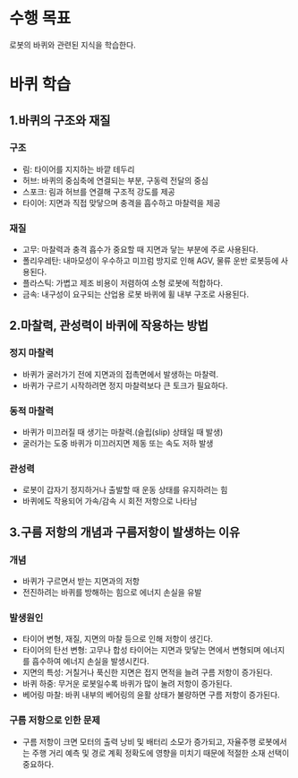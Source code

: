 # 수행 목표
로봇의 바퀴와 관련된 지식을 학습한다.

# 바퀴 학습
## 1.바퀴의 구조와 재질
### 구조
- 림: 타이어를 지지하는 바깥 테두리  
- 허브: 바퀴의 중심축에 연결되는 부분, 구동력 전달의 중심  
- 스포크: 림과 허브를 연결해 구조적 강도를 제공  
- 타이어: 지면과 직접 맞닿으며 충격을 흡수하고 마찰력을 제공  
### 재질
- 고무: 마찰력과 충격 흡수가 중요할 때 지면과 닿는 부분에 주로 사용된다.  
- 폴리우레탄: 내마모성이 우수하고 미끄럼 방지로 인해 AGV, 물류 운반 로봇등에 사용된다.  
- 플라스틱: 가볍고 제조 비용이 저렴하여 소형 로봇에 적합하다.  
- 금속: 내구성이 요구되는 산업용 로봇 바퀴에 휠 내부 구조로 사용된다.  

## 2.마찰력, 관성력이 바퀴에 작용하는 방법
### 정지 마찰력
- 바퀴가 굴러가기 전에 지면과의 접촉면에서 발생하는 마찰력.  
- 바퀴가 구르기 시작하려면 정지 마찰력보다 큰 토크가 필요하다.  
### 동적 마찰력
- 바퀴가 미끄러질 때 생기는 마찰력.(슬립(slip) 상태일 때 발생)  
- 굴러가는 도중 바퀴가 미끄러지면 제동 또는 속도 저하 발생  
### 관성력
- 로봇이 갑자기 정지하거나 출발할 때 운동 상태를 유지하려는 힘  
- 바퀴에도 작용되어 가속/감속 시 회전 저항으로 나타남  

## 3.구름 저항의 개념과 구름저항이 발생하는 이유
### 개념
- 바퀴가 구르면서 받는 지면과의 저항  
- 전진하려는 바퀴를 방해하는 힘으로 에너지 손실을 유발  
### 발생원인
- 타이어 변형, 재질, 지면의 마찰 등으로 인해 저항이 생긴다.  
- 타이어의 탄선 변형: 고무나 합성 타이어는 지면과 맞닿는 면에서 변형되며 에너지를 흡수하여 에너지 손실을 발생시킨다.  
- 지면의 특성: 거칠거나 푹신한 지면은 접지 면적을 늘려 구름 저항이 증가된다.  
- 바퀴 하중: 무거운 로봇일수록 바퀴가 많이 눌려 저항이 증가된다.  
- 베어링 마찰: 바퀴 내부의 베어링의 윤활 상태가 불량하면 구름 저항이 증가된다.  
### 구름 저항으로 인한 문제
- 구름 저항이 크면 모터의 출력 낭비 및 배터리 소모가 증가되고, 자율주행 로봇에서는 주행 거리 예측 및 경로 계획 정확도에 영향을 미치기 때문에 적절한 소재 선택이 중요하다.  